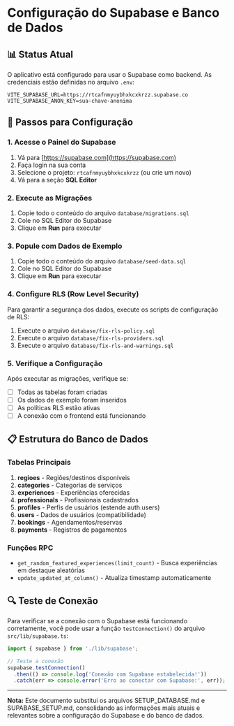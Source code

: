 # Configuração do Supabase e Banco de Dados

## 📊 Status Atual

O aplicativo está configurado para usar o Supabase como backend. As credenciais estão definidas no arquivo `.env`:

```env
VITE_SUPABASE_URL=https://rtcafnmyuybhxkcxkrzz.supabase.co
VITE_SUPABASE_ANON_KEY=sua-chave-anonima
```

## 🔧 Passos para Configuração

### 1. Acesse o Painel do Supabase

1. Vá para [https://supabase.com](https://supabase.com)
2. Faça login na sua conta
3. Selecione o projeto: `rtcafnmyuybhxkcxkrzz` (ou crie um novo)
4. Vá para a seção **SQL Editor**

### 2. Execute as Migrações

1. Copie todo o conteúdo do arquivo `database/migrations.sql`
2. Cole no SQL Editor do Supabase
3. Clique em **Run** para executar

### 3. Popule com Dados de Exemplo

1. Copie todo o conteúdo do arquivo `database/seed-data.sql`
2. Cole no SQL Editor do Supabase
3. Clique em **Run** para executar

### 4. Configure RLS (Row Level Security)

Para garantir a segurança dos dados, execute os scripts de configuração de RLS:

1. Execute o arquivo `database/fix-rls-policy.sql`
2. Execute o arquivo `database/fix-rls-providers.sql`
3. Execute o arquivo `database/fix-rls-and-warnings.sql`

### 5. Verifique a Configuração

Após executar as migrações, verifique se:

- [ ] Todas as tabelas foram criadas
- [ ] Os dados de exemplo foram inseridos
- [ ] As políticas RLS estão ativas
- [ ] A conexão com o frontend está funcionando

## 📋 Estrutura do Banco de Dados

### Tabelas Principais

1. **regioes** - Regiões/destinos disponíveis
2. **categories** - Categorias de serviços
3. **experiences** - Experiências oferecidas
4. **professionals** - Profissionais cadastrados
5. **profiles** - Perfis de usuários (estende auth.users)
6. **users** - Dados de usuários (compatibilidade)
7. **bookings** - Agendamentos/reservas
8. **payments** - Registros de pagamentos

### Funções RPC

- `get_random_featured_experiences(limit_count)` - Busca experiências em destaque aleatórias
- `update_updated_at_column()` - Atualiza timestamp automaticamente

## 🔍 Teste de Conexão

Para verificar se a conexão com o Supabase está funcionando corretamente, você pode usar a função `testConnection()` do arquivo `src/lib/supabase.ts`:

```typescript
import { supabase } from './lib/supabase';

// Teste a conexão
supabase.testConnection()
  .then(() => console.log('Conexão com Supabase estabelecida!'))
  .catch(err => console.error('Erro ao conectar com Supabase:', err));
```

---

**Nota:** Este documento substitui os arquivos SETUP_DATABASE.md e SUPABASE_SETUP.md, consolidando as informações mais atuais e relevantes sobre a configuração do Supabase e do banco de dados.